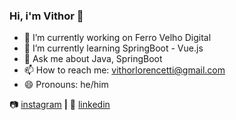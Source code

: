 ### Hi, i'm Vithor 👋

- 🔭 I’m currently working on Ferro Velho Digital
- 🌱 I’m currently learning SpringBoot - Vue.js
- 💬 Ask me about Java, SpringBoot
- 📫 How to reach me: vithorlorencetti@gmail.com
- 😄 Pronouns: he/him

📷 [instagram][instagram] **|** 
👔 [linkedin][linkedin]

[instagram]: https://instagram.com/vithorloren7
[linkedin]: https://www.linkedin.com/in/vithor-lorencetti-437b25191/
